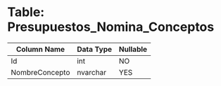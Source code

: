 # Table: Presupuestos_Nomina_Conceptos

| Column Name | Data Type | Nullable |
|-------------|-----------|----------|
| Id | int | NO |
| NombreConcepto | nvarchar | YES |
